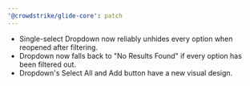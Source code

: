 ```yaml
---
'@crowdstrike/glide-core': patch
---
```


- Single-select Dropdown now reliably unhides every option when reopened after filtering.
- Dropdown now falls back to "No Results Found" if every option has been filtered out.
- Dropdown's Select All and Add button have a new visual design.
